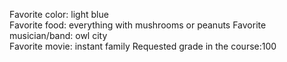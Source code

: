 Favorite color: light blue  
Favorite food: everything with mushrooms or peanuts
Favorite musician/band: owl city	
Favorite movie: instant family
Requested grade in the course:100 
